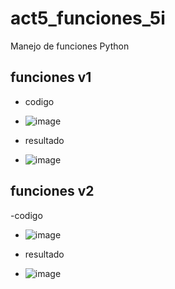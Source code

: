 # act5_funciones_5i
Manejo de funciones Python
## funciones v1
- codigo
- ![image](https://github.com/user-attachments/assets/b5c907d4-17b4-4b02-8d05-9f1e4f9f8162)

- resultado
- ![image](https://github.com/user-attachments/assets/c6f0d7d8-bd03-49da-8431-4376c87a8c61)

## funciones v2
-codigo
- ![image](https://github.com/user-attachments/assets/63964507-37e8-4368-8c62-7fd04a93a29e)

- resultado
- ![image](https://github.com/user-attachments/assets/0d83c09b-e39f-40c1-bf08-85093c84e19a)

